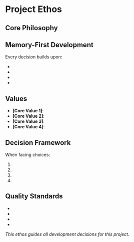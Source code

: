 # Project Ethos

## Core Philosophy
<!-- Define your project's fundamental beliefs and principles -->

## Memory-First Development
Every decision builds upon:
- <!-- Previous project learnings -->
- <!-- User feedback and research -->
- <!-- Technical constraints and patterns -->
- <!-- Team capabilities and preferences -->

## Values
- **[Core Value 1]**: <!-- Description -->
- **[Core Value 2]**: <!-- Description -->
- **[Core Value 3]**: <!-- Description -->
- **[Core Value 4]**: <!-- Description -->

## Decision Framework
When facing choices:
1. <!-- Decision criteria 1 -->
2. <!-- Decision criteria 2 -->
3. <!-- Decision criteria 3 -->
4. <!-- Decision criteria 4 -->

## Quality Standards
- <!-- Performance expectations -->
- <!-- Code quality requirements -->
- <!-- Testing standards -->
- <!-- Documentation requirements -->

*This ethos guides all development decisions for this project.*